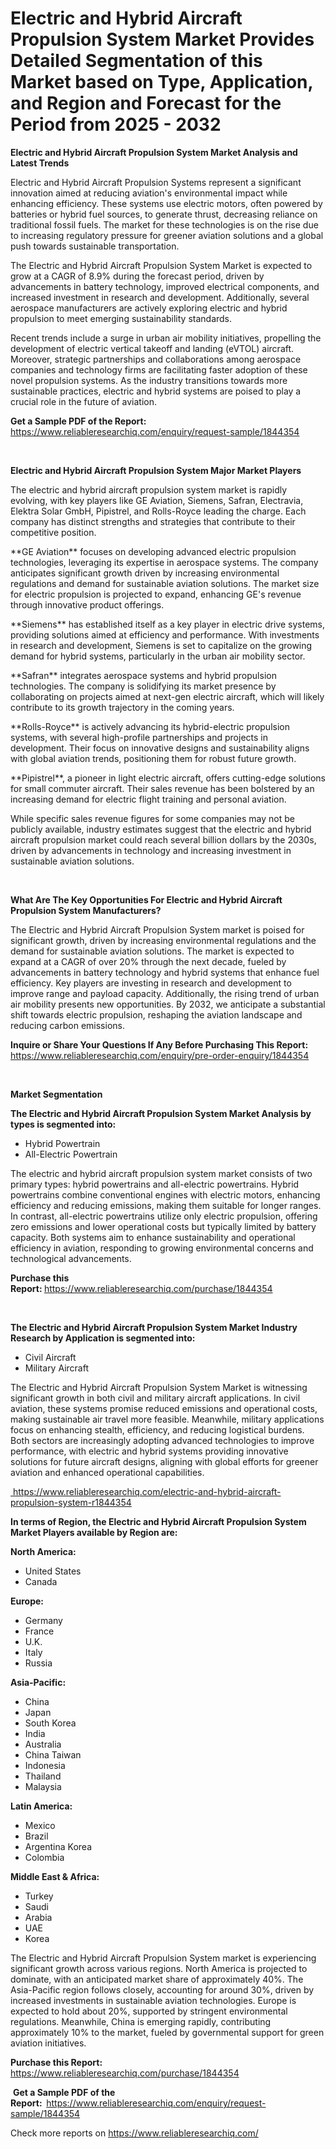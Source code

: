 <p><h1>Electric and Hybrid Aircraft Propulsion System Market Provides Detailed Segmentation of this Market based on Type, Application, and Region and Forecast for the Period from 2025 - 2032</h1></p><p><strong>Electric and Hybrid Aircraft Propulsion System Market Analysis and Latest Trends</strong></p>
<p><p>Electric and Hybrid Aircraft Propulsion Systems represent a significant innovation aimed at reducing aviation's environmental impact while enhancing efficiency. These systems use electric motors, often powered by batteries or hybrid fuel sources, to generate thrust, decreasing reliance on traditional fossil fuels. The market for these technologies is on the rise due to increasing regulatory pressure for greener aviation solutions and a global push towards sustainable transportation.</p><p>The Electric and Hybrid Aircraft Propulsion System Market is expected to grow at a CAGR of 8.9% during the forecast period, driven by advancements in battery technology, improved electrical components, and increased investment in research and development. Additionally, several aerospace manufacturers are actively exploring electric and hybrid propulsion to meet emerging sustainability standards.</p><p>Recent trends include a surge in urban air mobility initiatives, propelling the development of electric vertical takeoff and landing (eVTOL) aircraft. Moreover, strategic partnerships and collaborations among aerospace companies and technology firms are facilitating faster adoption of these novel propulsion systems. As the industry transitions towards more sustainable practices, electric and hybrid systems are poised to play a crucial role in the future of aviation.</p></p>
<p><strong>Get a Sample PDF of the Report:&nbsp;</strong> <a href="https://www.reliableresearchiq.com/enquiry/request-sample/1844354?utm_campaign=2242&utm_medium=2&utm_source=Github&utm_content=ia&utm_term=28022025&utm_id=electric-and-hybrid-aircraft-propulsion-system">https://www.reliableresearchiq.com/enquiry/request-sample/1844354</a></p>
<p>&nbsp;</p>
<p><strong>Electric and Hybrid Aircraft Propulsion System Major Market Players</strong></p>
<p><p>The electric and hybrid aircraft propulsion system market is rapidly evolving, with key players like GE Aviation, Siemens, Safran, Electravia, Elektra Solar GmbH, Pipistrel, and Rolls-Royce leading the charge. Each company has distinct strengths and strategies that contribute to their competitive position.</p><p>**GE Aviation** focuses on developing advanced electric propulsion technologies, leveraging its expertise in aerospace systems. The company anticipates significant growth driven by increasing environmental regulations and demand for sustainable aviation solutions. The market size for electric propulsion is projected to expand, enhancing GE's revenue through innovative product offerings.</p><p>**Siemens** has established itself as a key player in electric drive systems, providing solutions aimed at efficiency and performance. With investments in research and development, Siemens is set to capitalize on the growing demand for hybrid systems, particularly in the urban air mobility sector.</p><p>**Safran** integrates aerospace systems and hybrid propulsion technologies. The company is solidifying its market presence by collaborating on projects aimed at next-gen electric aircraft, which will likely contribute to its growth trajectory in the coming years.</p><p>**Rolls-Royce** is actively advancing its hybrid-electric propulsion systems, with several high-profile partnerships and projects in development. Their focus on innovative designs and sustainability aligns with global aviation trends, positioning them for robust future growth.</p><p>**Pipistrel**, a pioneer in light electric aircraft, offers cutting-edge solutions for small commuter aircraft. Their sales revenue has been bolstered by an increasing demand for electric flight training and personal aviation.</p><p>While specific sales revenue figures for some companies may not be publicly available, industry estimates suggest that the electric and hybrid aircraft propulsion market could reach several billion dollars by the 2030s, driven by advancements in technology and increasing investment in sustainable aviation solutions.</p></p>
<p>&nbsp;</p>
<p><strong>What Are The Key Opportunities For Electric and Hybrid Aircraft Propulsion System Manufacturers?</strong></p>
<p><p>The Electric and Hybrid Aircraft Propulsion System market is poised for significant growth, driven by increasing environmental regulations and the demand for sustainable aviation solutions. The market is expected to expand at a CAGR of over 20% through the next decade, fueled by advancements in battery technology and hybrid systems that enhance fuel efficiency. Key players are investing in research and development to improve range and payload capacity. Additionally, the rising trend of urban air mobility presents new opportunities. By 2032, we anticipate a substantial shift towards electric propulsion, reshaping the aviation landscape and reducing carbon emissions.</p></p>
<p><strong>Inquire or Share Your Questions If Any Before Purchasing This Report:</strong> <a href="https://www.reliableresearchiq.com/enquiry/pre-order-enquiry/1844354?utm_campaign=2242&utm_medium=2&utm_source=Github&utm_content=ia&utm_term=28022025&utm_id=electric-and-hybrid-aircraft-propulsion-system">https://www.reliableresearchiq.com/enquiry/pre-order-enquiry/1844354</a></p>
<p>&nbsp;</p>
<p><strong>Market Segmentation</strong></p>
<p><strong>The Electric and Hybrid Aircraft Propulsion System Market Analysis by types is segmented into:</strong></p>
<p><ul><li>Hybrid Powertrain</li><li>All-Electric Powertrain</li></ul></p>
<p><p>The electric and hybrid aircraft propulsion system market consists of two primary types: hybrid powertrains and all-electric powertrains. Hybrid powertrains combine conventional engines with electric motors, enhancing efficiency and reducing emissions, making them suitable for longer ranges. In contrast, all-electric powertrains utilize only electric propulsion, offering zero emissions and lower operational costs but typically limited by battery capacity. Both systems aim to enhance sustainability and operational efficiency in aviation, responding to growing environmental concerns and technological advancements.</p></p>
<p><strong>Purchase this Report:&nbsp;</strong><a href="https://www.reliableresearchiq.com/purchase/1844354?utm_campaign=2242&utm_medium=2&utm_source=Github&utm_content=ia&utm_term=28022025&utm_id=electric-and-hybrid-aircraft-propulsion-system">https://www.reliableresearchiq.com/purchase/1844354</a></p>
<p>&nbsp;</p>
<p><strong>The Electric and Hybrid Aircraft Propulsion System Market Industry Research by Application is segmented into:</strong></p>
<p><ul><li>Civil Aircraft</li><li>Military Aircraft</li></ul></p>
<p><p>The Electric and Hybrid Aircraft Propulsion System Market is witnessing significant growth in both civil and military aircraft applications. In civil aviation, these systems promise reduced emissions and operational costs, making sustainable air travel more feasible. Meanwhile, military applications focus on enhancing stealth, efficiency, and reducing logistical burdens. Both sectors are increasingly adopting advanced technologies to improve performance, with electric and hybrid systems providing innovative solutions for future aircraft designs, aligning with global efforts for greener aviation and enhanced operational capabilities.</p></p>
<p><a href="https://www.reliableresearchiq.com/electric-and-hybrid-aircraft-propulsion-system-r1844354?utm_campaign=2242&utm_medium=2&utm_source=Github&utm_content=ia&utm_term=28022025&utm_id=electric-and-hybrid-aircraft-propulsion-system">&nbsp;https://www.reliableresearchiq.com/electric-and-hybrid-aircraft-propulsion-system-r1844354</a></p>
<p><strong>In terms of Region, the Electric and Hybrid Aircraft Propulsion System Market Players available by Region are:</strong></p>
<p>
    <p> <strong> North America: </strong>
        <ul>
            <li>United States</li>
            <li>Canada</li>
        </ul>
        </p> 
    <p> <strong> Europe: </strong>
        <ul>
            <li>Germany</li>
            <li>France</li>
            <li>U.K.</li>
            <li>Italy</li>
            <li>Russia</li>
        </ul>
        </p> 
    <p> <strong> Asia-Pacific: </strong>
        <ul>
            <li>China</li>
            <li>Japan</li>
            <li>South Korea</li>
            <li>India</li>
            <li>Australia</li>
            <li>China Taiwan</li>
            <li>Indonesia</li>
            <li>Thailand</li>
            <li>Malaysia</li>
        </ul>
        </p> 
    <p> <strong> Latin America: </strong>
        <ul>
            <li>Mexico</li>
            <li>Brazil</li>
            <li>Argentina Korea</li>
            <li>Colombia</li>
        </ul>
        </p> 
    <p> <strong> Middle East & Africa: </strong>
        <ul>
            <li>Turkey</li>
            <li>Saudi</li>
            <li>Arabia</li>
            <li>UAE</li>
            <li>Korea</li>
        </ul>
    </p>
    </p>
<p><p>The Electric and Hybrid Aircraft Propulsion System market is experiencing significant growth across various regions. North America is projected to dominate, with an anticipated market share of approximately 40%. The Asia-Pacific region follows closely, accounting for around 30%, driven by increased investments in sustainable aviation technologies. Europe is expected to hold about 20%, supported by stringent environmental regulations. Meanwhile, China is emerging rapidly, contributing approximately 10% to the market, fueled by governmental support for green aviation initiatives.</p></p>
<p><strong>Purchase this Report: </strong><a href="https://www.reliableresearchiq.com/purchase/1844354?utm_campaign=2242&utm_medium=2&utm_source=Github&utm_content=ia&utm_term=28022025&utm_id=electric-and-hybrid-aircraft-propulsion-system">https://www.reliableresearchiq.com/purchase/1844354</a></p>
<p>&nbsp;<strong>Get a Sample PDF of the Report:&nbsp;&nbsp;</strong><a href="https://www.reliableresearchiq.com/enquiry/request-sample/1844354?utm_campaign=2242&utm_medium=2&utm_source=Github&utm_content=ia&utm_term=28022025&utm_id=electric-and-hybrid-aircraft-propulsion-system">https://www.reliableresearchiq.com/enquiry/request-sample/1844354</a></p>
<p><strong></strong></p>
<p>Check more reports on <a href="https://www.reliableresearchiq.com/?utm_campaign=2242&utm_medium=2&utm_source=Github&utm_content=ia&utm_term=28022025&utm_id=electric-and-hybrid-aircraft-propulsion-system">https://www.reliableresearchiq.com/</a></p>